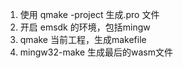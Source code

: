 1. 使用 qmake -project 生成.pro 文件
2. 开启 emsdk 的环境，包括mingw
3. qmake 当前工程，生成makefile
4. mingw32-make 生成最后的wasm文件
